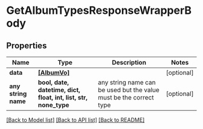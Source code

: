 # GetAlbumTypesResponseWrapperBody


## Properties
Name | Type | Description | Notes
------------ | ------------- | ------------- | -------------
**data** | [**[AlbumVo]**](AlbumVo.md) |  | [optional] 
**any string name** | **bool, date, datetime, dict, float, int, list, str, none_type** | any string name can be used but the value must be the correct type | [optional]

[[Back to Model list]](../README.md#documentation-for-models) [[Back to API list]](../README.md#documentation-for-api-endpoints) [[Back to README]](../README.md)


